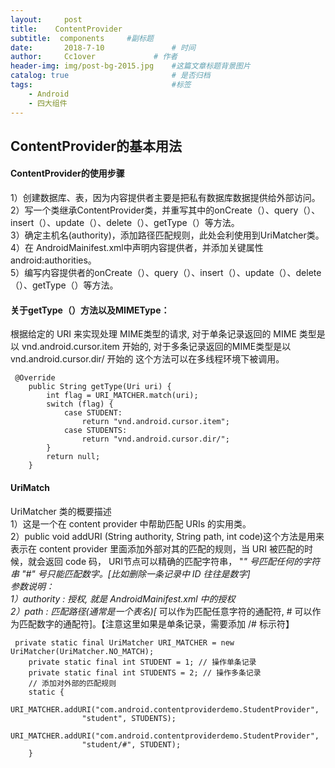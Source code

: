 ```yaml
---
layout:     post   				    
title:    ContentProvider  				 
subtitle:  components     #副标题
date:       2018-7-10			   	# 时间
author:     Cc1over				# 作者
header-img: img/post-bg-2015.jpg 	#这篇文章标题背景图片
catalog: true 						# 是否归档
tags:								#标签
    - Android
    - 四大组件
---
```



## ContentProvider的基本用法
#### ContentProvider的使用步骤
1）创建数据库、表，因为内容提供者主要是把私有数据库数据提供给外部访问。<br>
2）写一个类继承ContentProvider类，并重写其中的onCreate（）、query（）、insert（）、update（）、delete（）、getType（）等方法。<br>
3）确定主机名(authority)，添加路径匹配规则，此处会利使用到UriMatcher类。<br>
4）在 AndroidMainifest.xml中声明内容提供者，并添加关键属性android:authorities。<br>
5）编写内容提供者的onCreate（）、query（）、insert（）、update（）、delete（）、getType（）等方法。

#### 关于getType（）方法以及MIMEType：
根据给定的 URI 来实现处理 MIME类型的请求, 对于单条记录返回的 MIME 类型是以 vnd.android.cursor.item 开始的, 对于多条记录返回的MIME类型是以vnd.android.cursor.dir/ 开始的 这个方法可以在多线程环境下被调用。

~~~
 @Override  
    public String getType(Uri uri) {  
        int flag = URI_MATCHER.match(uri);  
        switch (flag) {  
            case STUDENT:  
                return "vnd.android.cursor.item";  
            case STUDENTS:  
                return "vnd.android.cursor.dir/";  
        }  
        return null;  
    }  
~~~
#### UriMatch
UriMatcher 类的概要描述<br>
  1）这是一个在 content provider 中帮助匹配  URIs 的实用类。<br>
  2）public void addURI (String authority, String path, int code)这个方法是用来表示在  content provider 里面添加外部对其的匹配的规则，当 URI 被匹配的时  候，就会返回  code 码， URI节点可以精确的匹配字符串， "*" 号匹配任何的字符串 "#" 号只能匹配数字。[比如删除一条记录中 ID 往往是数字]<br>
参数说明：<br>
  1）authority : 授权, 就是 AndroidMainifest.xml 中的授权<br>
  2）path : 匹配路径(通常是一个表名)[* 可以作为匹配任意字符的通配符, # 可以作为匹配数字的通配符]。【注意这里如果是单条记录，需要添加 /# 标示符】<br>
~~~
 private static final UriMatcher URI_MATCHER = new UriMatcher(UriMatcher.NO_MATCH);  
    private static final int STUDENT = 1; // 操作单条记录  
    private static final int STUDENTS = 2; // 操作多条记录  
    // 添加对外部的匹配规则  
    static {  
        URI_MATCHER.addURI("com.android.contentproviderdemo.StudentProvider",  
                "student", STUDENTS);  
        URI_MATCHER.addURI("com.android.contentproviderdemo.StudentProvider",  
                "student/#", STUDENT);  
    }  
~~~
